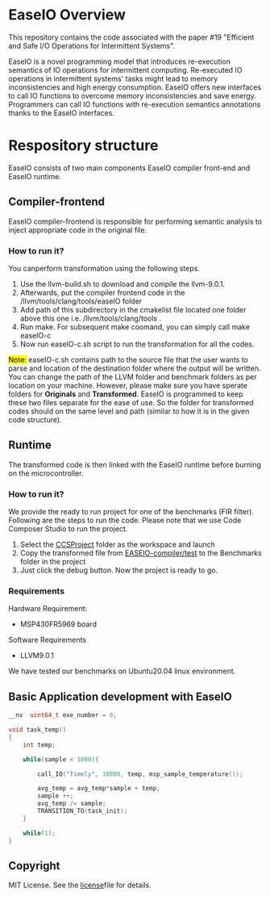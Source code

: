 
# EaseIO Overview
This repository contains the code associated with the paper #19 "Efficient and Safe I/O Operations for Intermittent Systems".

EaseIO is a novel programming model that introduces re-execution semantics of IO operations for intermittent computing. Re-executed IO operations in intermittent systems' tasks might lead to memory inconsistencies and high energy consumption. EaseIO offers new interfaces to call IO functions to overcome memory inconsistencies and save energy. Programmers can call IO functions with re-execution semantics annotations thanks to the EaseIO interfaces. 
# Respository structure
<p>EaseIO consists of two main components EaseIO compiler front-end and EaseIO runtime.</p>
 
## Compiler-frontend
EaseIO compiler-frontend is responsible for performing semantic analysis to inject appropriate code in the original file. 

### How to run it?
You canperform transformation using the following steps.
<ol>
  <li>Use the llvm-build.sh to download and compile the llvm-9.0.1.</li>
  <li>Afterwards, put the compiler frontend code in the /llvm/tools/clang/tools/easeIO folder</li>
  <li>Add path of this subdirectory in the cmakelist file located one folder above this one i.e. /llvm/tools/clang/tools .</li>
  <li>Run make. For subsequent make coomand, you can simply call make easeIO-c</li>
  <li>Now run easeIO-c.sh script to run the transformation for all the codes.</li>
</ol>

<mark>Note:</mark> easeIO-c.sh contains path to the source file that the user wants to parse and location of the destination folder where the output will be written. 
You can change the path of the LLVM folder and benchmark folders as per location on your machine. However, please make sure you have sperate folders for <b>Originals</b> and <b>Transformed</b>. EaseIO is programmed to keep these two files separate for the ease of use. So the folder for transformed codes should on the same level and path (similar to how it is in the given code structure).

## Runtime
The transformed code is then linked with the EaseIO runtime before burning on the microcontroller.

### How to run it?
We provide the ready to run project for one of the benchmarks (FIR filter). Following are the steps to run the code. Please note that we use Code Composer Studio to run the project. 


  1. Select the [CCSProject](./CCSProject) folder as the workspace and launch
  2. Copy the transformed file from [EASEIO-compiler/test](https://github.com/tinysystems/easeIO/tree/main/EaseIO-compiler/test) to the Benchmarks folder in the project
  3. Just click the debug button. Now the project is ready to go.

### Requirements

Hardware Requirement:
- MSP430FR5969 board

Software Requirements
- LLVM9.0.1

We have tested our benchmarks on Ubuntu20.04 linux environment. 
<!---
## Getting Started

For ease-of-use, we have transformed the code for Single timely operation. 
-->
## Basic Application development with EaseIO
```c
__nv  uint64_t exe_number = 0;

void task_temp()
{
    int temp;

    while(sample < 1000){

        call_IO("Timely", 10000, temp, msp_sample_temperature());

        avg_temp = avg_temp*sample + temp;
        sample ++;
        avg_temp /= sample;
        TRANSITION_TO(task_init);
    }

    while(1);
}

```

## Copyright
MIT License. See the [license](https://github.com/tinysystems/easeIO/blob/main/LICENSE.txt)file for details.
 
<!---

### Acknowledgements {#custom-id}
Software dependencies
LLVM 9.0.1

Hardware Dependencies
MSP430FR5969 boards

### Setup

run the llvm-build.sh 

Software dependencies
LLVM 9.0.1

Hardware Dependencies
MSP430FR5969 boards
-->

